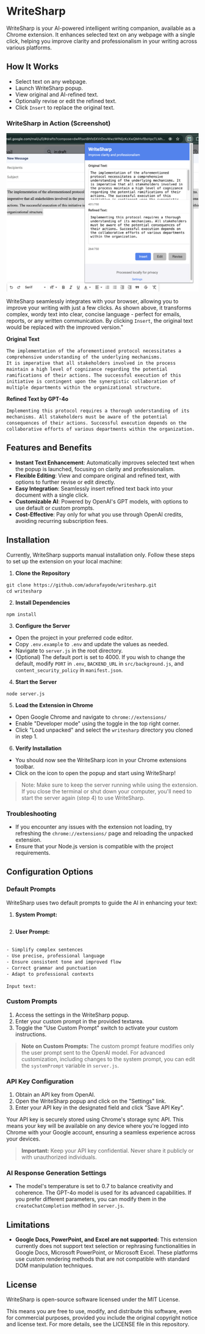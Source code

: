 # WriteSharp

WriteSharp is your AI-powered intelligent writing companion, available as a Chrome extension. It enhances selected text on any webpage with a single click, helping you improve clarity and professionalism in your writing across various platforms.

## How It Works

* Select text on any webpage.
* Launch WriteSharp popup.
* View original and AI-refined text.
* Optionally revise or edit the refined text.
* Click `Insert` to replace the original text.

### WriteSharp in Action (Screenshot)

![WriteSharp improving text clarity](./src/public/images/writesharp-demo.png)

WriteSharp seamlessly integrates with your browser, allowing you to improve your writing with just a few clicks. As shown above, it transforms complex, wordy text into clear, concise language - perfect for emails, reports, or any written communication. By clicking `Insert`, the original text would be replaced with the improved version."

**Original Text**

```
The implementation of the aforementioned protocol necessitates a comprehensive understanding of the underlying mechanisms. 
It is imperative that all stakeholders involved in the process maintain a high level of cognizance regarding the potential ramifications of their actions. The successful execution of this initiative is contingent upon the synergistic collaboration of multiple departments within the organizational structure.
```

**Refined Text by GPT-4o**

```
Implementing this protocol requires a thorough understanding of its mechanisms. All stakeholders must be aware of the potential consequences of their actions. Successful execution depends on the collaborative efforts of various departments within the organization.
```

## Features and Benefits

* **Instant Text Enhancement**: Automatically improves selected text when the popup is launched, focusing on clarity and professionalism.
* **Flexible Editing**: View and compare original and refined text, with options to further revise or edit directly.
* **Easy Integration**: Seamlessly insert refined text back into your document with a single click.
* **Customizable AI**: Powered by OpenAI's GPT models, with options to use default or custom prompts.
* **Cost-Effective**: Pay only for what you use through OpenAI credits, avoiding recurring subscription fees.

## Installation

Currently, WriteSharp supports manual installation only. Follow these steps to set up the extension on your local machine:

1. **Clone the Repository**

```
git clone https://github.com/adurafayode/writesharp.git
cd writesharp
```

2. **Install Dependencies**

```
npm install
```

3. **Configure the Server**

* Open the project in your preferred code editor.
* Copy `.env.example` to `.env` and update the values as needed.
* Navigate to `server.js` in the root directory.
*  (Optional) The default port is set to 4000. If you wish to change the default, modify `PORT` in `.env`, `BACKEND_URL` in `src/background.js`, and `content_security_policy` in `manifest.json`.

4. **Start the Server**

```
node server.js
```

5. **Load the Extension in Chrome**

* Open Google Chrome and navigate to `chrome://extensions/`
* Enable "Developer mode" using the toggle in the top right corner.
* Click "Load unpacked" and select the `writesharp` directory you cloned in step 1.

6. **Verify Installation**

* You should now see the WriteSharp icon in your Chrome extensions toolbar.
* Click on the icon to open the popup and start using WriteSharp!

> Note: Make sure to keep the server running while using the extension. If you close the terminal or shut down your computer, you'll need to start the server again (step 4) to use WriteSharp.

### Troubleshooting

* If you encounter any issues with the extension not loading, try refreshing the `chrome://extensions/` page and reloading the unpacked extension.
* Ensure that your Node.js version is compatible with the project requirements.

## Configuration Options

### Default Prompts

WriteSharp uses two default prompts to guide the AI in enhancing your text:

1. **System Prompt:**

```You are WriteSharp, an AI that enhances text clarity and professionalism. Rephrase input text, maintaining original intent. Provide only the enhanced version.
```

2. **User Prompt:**

```Improve the following text with these guidelines:

- Simplify complex sentences
- Use precise, professional language
- Ensure consistent tone and improved flow
- Correct grammar and punctuation
- Adapt to professional contexts

Input text:
```

### Custom Prompts

1. Access the settings in the WriteSharp popup.
2. Enter your custom prompt in the provided textarea.
3. Toggle the "Use Custom Prompt" switch to activate your custom instructions.

> **Note on Custom Prompts:**
> The custom prompt feature modifies only the user prompt sent to the OpenAI model. For advanced customization, including changes to the system prompt, you can edit the `systemPrompt` variable in `server.js`. 

### API Key Configuration

1. Obtain an API key from OpenAI.
2. Open the WriteSharp popup and click on the "Settings" link.
3. Enter your API key in the designated field and click "Save API Key".

Your API key is securely stored using Chrome's storage sync API. This means your key will be available on any device where you're logged into Chrome with your Google account, ensuring a seamless experience across your devices.

> **Important:** Keep your API key confidential. Never share it publicly or with unauthorized individuals.

### AI Response Generation Settings

* The model's temperature is set to 0.7 to balance creativity and coherence. The GPT-4o model is used for its advanced capabilities. If you prefer different parameters, you can modify them in the `createChatCompletion` method in `server.js`.

## Limitations

* **Google Docs, PowerPoint, and Excel are not supported:** This extension currently does not support text selection or rephrasing functionalities in Google Docs, Microsoft PowerPoint, or Microsoft Excel. These platforms use custom rendering methods that are not compatible with standard DOM manipulation techniques.

## License

WriteSharp is open-source software licensed under the MIT License.

This means you are free to use, modify, and distribute this software, even for commercial purposes, provided you include the original copyright notice and license text. For more details, see the LICENSE file in this repository.